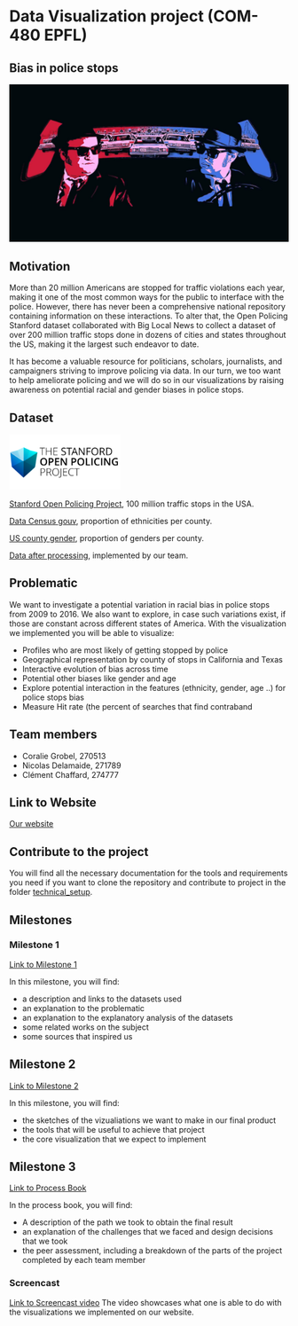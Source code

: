 # Data Visualization project (COM-480 EPFL)
## Bias in police stops
<img src="./data/black-illustration-police-space-artwork-graphic-design-ART-darkness-graphics-1920x1080-px-computer-wallpaper-fictional-character-font-843208.jpg" alt="drawing" width="700"/>


## Motivation


More than 20 million Americans are stopped for traffic violations each year, making it one of the most common ways for the public to interface with the police.
However, there has never been a comprehensive national repository containing information on these interactions. To alter that, the Open Policing Stanford dataset collaborated with Big Local News to collect a dataset of over 200 million traffic stops done in dozens of cities and states throughout the US, making it the largest such endeavor to date.

It has become a valuable resource for politicians, scholars, journalists, and campaigners striving to improve policing via data.
In our turn, we too want to help ameliorate policing and we will do so in our visualizations by raising awareness on potential racial and gender biases in police stops.

## Dataset
<img src="./data/logo_stanford.png" alt="drawing" width="200"/>

[Stanford Open Policing Project](https://openpolicing.stanford.edu/data/), 100 million traffic stops in the USA.

[Data Census gouv](https://data.census.gov/cedsci/table?q=California\%20ethnicity\%20by\%20county&g=0100000US&tid=DECENNIALPL2020.P2), proportion of ethnicities per county.

[US county gender](https://www.kaggle.com/datasets/headsortails/covid19-us-county-jhu-data-demographics?select=us_county.csv}{https://www.kaggle.com/datasets/us\_county.csv), proportion of genders per county.

[Data after processing](https://drive.google.com/drive/folders/1KLRz1u3J8LqiPp10Lt3V_TuCJL9h8w4c?usp=sharing), implemented by our team.

## Problematic

We want to investigate a potential variation in racial bias in police stops from 2009 to
2016. We also want to explore, in case such variations exist, if those are constant across
different states of America. 
With the visualization we implemented you will be able to visualize:

* Profiles who are most likely of getting stopped by police
* Geographical representation by county of stops in California and Texas
* Interactive evolution of bias across time
* Potential other biases like gender and age
* Explore potential interaction in the features (ethnicity, gender, age ..) for police
stops bias
* Measure Hit rate (the percent of searches that find contraband

## Team members
* Coralie Grobel, 270513
* Nicolas Delamaide, 271789
* Clément Chaffard, 274777

## Link to Website
[Our website](https://com-480-data-visualization.github.io/datavis-project-2022-control-z-zone/)

## Contribute to the project
You will find all the necessary documentation for the tools and requirements you need if you want to clone the repository and contribute to project in the folder [technical_setup](./technical_setup/README.md).

## Milestones

### Milestone 1

[Link to Milestone 1](./reports/Milestone1.pdf)

In this milestone, you will find:
* a description and links to the datasets used
* an explanation to the problematic
* an explanation to the explanatory analysis of the datasets
* some related works on the subject
* some sources that inspired us

## Milestone 2

[Link to Milestone 2](./reports/Milestone2.pdf)

In this milestone, you will find:
* the sketches of the vizualiations we want to make in our final product
* the tools that will be useful to achieve that project
* the core visualization that we expect to implement


## Milestone 3

[Link to Process Book](./reports/ProcessBook.pdf)

In the process book, you will find:
* A description of the path we took to obtain the final result
* an explanation of the challenges that we faced and design decisions that we took
* the peer assessment, including a breakdown of the parts of the project completed by each team member


### Screencast

[Link to Screencast video](screencast.zip)
The video showcases what one is able to do with the visualizations we implemented on our website.


